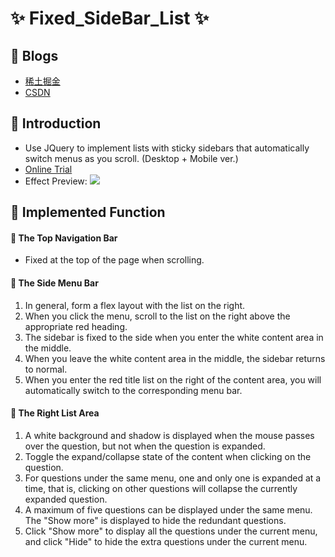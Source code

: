 # ✨ Fixed_SideBar_List ✨

## 🍬 Blogs

- [稀土掘金](https://juejin.cn/post/7195477856024494136)
- [CSDN](https://blog.csdn.net/qq_41728543/article/details/128853209?spm=1001.2014.3001.5502)

## 🍮 Introduction

- Use JQuery to implement lists with sticky sidebars that automatically switch menus as you scroll. (Desktop + Mobile ver.)
- [Online Trial](https://codesandbox.io/s/side-menu-collapsable-list-5d9bjb?file=/index.html)
- Effect Preview:
  ![](./AnimateEffect.gif)

## 🍫 Implemented Function

#### 🍩 The Top Navigation Bar

- Fixed at the top of the page when scrolling.

#### 🍩 The Side Menu Bar

1. In general, form a flex layout with the list on the right.
2. When you click the menu, scroll to the list on the right above the appropriate red heading.
3. The sidebar is fixed to the side when you enter the white content area in the middle.
4. When you leave the white content area in the middle, the sidebar returns to normal.
5. When you enter the red title list on the right of the content area, you will automatically switch to the corresponding menu bar.

#### 🍩 The Right List Area

1. A white background and shadow is displayed when the mouse passes over the question, but not when the question is expanded.
2. Toggle the expand/collapse state of the content when clicking on the question.
3. For questions under the same menu, one and only one is expanded at a time, that is, clicking on other questions will collapse the currently expanded question.
4. A maximum of five questions can be displayed under the same menu. The "Show more" is displayed to hide the redundant questions.
5. Click "Show more" to display all the questions under the current menu, and click "Hide" to hide the extra questions under the current menu.
